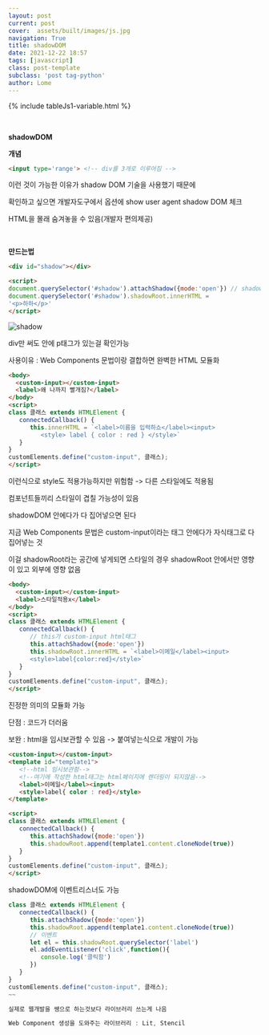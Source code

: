```yaml
---
layout: post
current: post
cover:  assets/built/images/js.jpg
navigation: True
title: shadowDOM
date: 2021-12-22 18:57
tags: [javascript]
class: post-template
subclass: 'post tag-python'
author: Lome
---
```


<span></span>

{% include tableJs1-variable.html %}

<br>

<strong class="subtitle_fontAwesome">shadowDOM</strong>

<strong class="subtitle2_fontAwesome">개념</strong>

~~~html
<input type='range'> <!-- div를 3개로 이루어짐 -->
~~~

이런 것이 가능한 이유가 shadow DOM 기술을 사용했기 때문에

확인하고 싶으면 개발자도구에서 옵션에 show user agent shadow DOM 체크

HTML을 몰래 숨겨놓을 수 있음(개발자 편의제공)

<br>

<strong class="subtitle2_fontAwesome">만드는법</strong>

~~~html
<div id="shadow"></div>

<script>
document.querySelector('#shadow').attachShadow({mode:'open'}) // shadowRoot를 열어주는 함수
document.querySelector('#shadow').shadowRoot.innerHTML = 
'<p>하하</p>'
</script>
~~~

![shadow](assets/built/images/etc/shadow1.jpg)

div만 써도 안에 p태그가 있는걸 확인가능

사용이유 : Web Components 문법이랑 결합하면 완벽한 HTML 모듈화

~~~html
<body>
  <custom-input></custom-input>
  <label>왜 나까지 빨개짐?</label>
</body>
<script>
class 클래스 extends HTMLElement {
   connectedCallback() {
      this.innerHTML = `<label>이름을 입력하쇼</label><input>
         <style> label { color : red } </style>`
   }  
}
customElements.define("custom-input", 클래스);
</script>
~~~

이런식으로 style도 적용가능하지만 위험함 -> 다른 스타일에도 적용됨

컴포넌트들끼리 스타일이 겹칠 가능성이 있음

shadowDOM 안에다가 다 집어넣으면 된다

지금 Web Components 문법은 custom-input이라는 태그 안에다가 자식태그로 다 집어넣는 것

이걸 shadowRoot라는 공간에 넣게되면 스타일의 경우 shadowRoot 안에서만 영향이 있고 외부에 영향 없음

~~~html
<body>
  <custom-input></custom-input>
  <label>스타일적용x</label>
</body>
<script>
class 클래스 extends HTMLElement {
   connectedCallback() {
      // this가 custom-input html태그
      this.attachShadow({mode:'open'})
      this.shadowRoot.innerHTML = `<label>이메일</label><input>
      <style>label{color:red}</style>`
   }  
}
customElements.define("custom-input", 클래스);
</script>
~~~

진정한 의미의 모듈화 가능

단점 : 코드가 더러움

보완 : html을 임시보관할 수 있음 -> 붙여넣는식으로 개발이 가능

~~~html
<custom-input></custom-input>
<template id="template1">
   <!--html 임시보관함-->
   <!--여기에 작성한 html태그는 html페이지에 렌더링이 되지않음-->
   <label>이메일</label><input>
   <style>label{ color : red}</style>
</template>

<script>
class 클래스 extends HTMLElement {
   connectedCallback() {
      this.attachShadow({mode:'open'})
      this.shadowRoot.append(template1.content.cloneNode(true))
   }  
}
customElements.define("custom-input", 클래스);
</script>
~~~

shadowDOM에 이벤트리스너도 가능

~~~javascript
class 클래스 extends HTMLElement {
   connectedCallback() {
      this.attachShadow({mode:'open'})
      this.shadowRoot.append(template1.content.cloneNode(true))
      // 이벤트
      let el = this.shadowRoot.querySelector('label')
      el.addEventListener('click',function(){
         console.log('클릭함')
      })
   }  
}
customElements.define("custom-input", 클래스);
~~

실제로 웹개발을 쌩으로 하는것보다 라이브러리 쓰는게 나음

Web Component 생성을 도와주는 라이브러리 : Lit, Stencil







